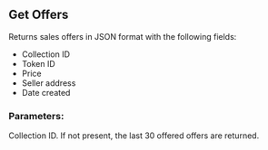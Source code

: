 ## Get Offers

Returns sales offers in JSON format with the following fields:
* Collection ID
* Token ID
* Price
* Seller address
* Date created

### Parameters:
Collection ID. If not present, the last 30 offered offers are returned.
